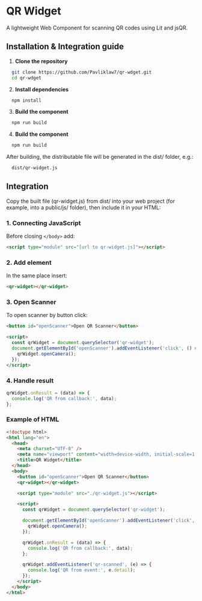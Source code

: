 # QR Widget

A lightweight Web Component for scanning QR codes using Lit and jsQR.

## Installation & Integration guide

1. **Clone the repository**

```bash
  git clone https://github.com/Pavliklaw7/qr-wdget.git
  cd qr-wdget
```

2. **Install dependencies**

```bash
  npm install
```

3. **Build the component**

```bash
  npm run build
```

4. **Build the component**

```bash
  npm run build
```

After building, the distributable file will be generated in the dist/ folder, e.g.:

```bash
  dist/qr-widget.js
```

## Integration

Copy the built file (qr-widget.js) from dist/ into your web project (for example, into a public/js/ folder), then include it in your HTML:

### 1. Connecting JavaScript

Before closing `</body>` add:

```html
<script type="module" src="[url to qr-widget.js]"></script>
```

### 2. Add element

In the same place insert:

```html
<qr-widget></qr-widget>
```

### 3. Open Scanner

To open scanner by button click:

```html
<button id="openScanner">Open QR Scanner</button>

<script>
  const qrWidget = document.querySelector('qr-widget');
  document.getElementById('openScanner').addEventListener('click', () => {
    qrWidget.openCamera();
  });
</script>
```

### 4. Handle result

```js
qrWidget.onResult = (data) => {
  console.log('QR from callback:', data);
};
```

### Example of HTML

```html
<!doctype html>
<html lang="en">
  <head>
    <meta charset="UTF-8" />
    <meta name="viewport" content="width=device-width, initial-scale=1.0" />
    <title>QR Widget</title>
  </head>
  <body>
    <button id="openScanner">Open QR Scanner</button>
    <qr-widget></qr-widget>

    <script type="module" src="./qr-widget.js"></script>

    <script>
      const qrWidget = document.querySelector('qr-widget');

      document.getElementById('openScanner').addEventListener('click', () => {
        qrWidget.openCamera();
      });

      qrWidget.onResult = (data) => {
        console.log('QR from callback:', data);
      };

      qrWidget.addEventListener('qr-scanned', (e) => {
        console.log('QR from event:', e.detail);
      });
    </script>
  </body>
</html>
```
